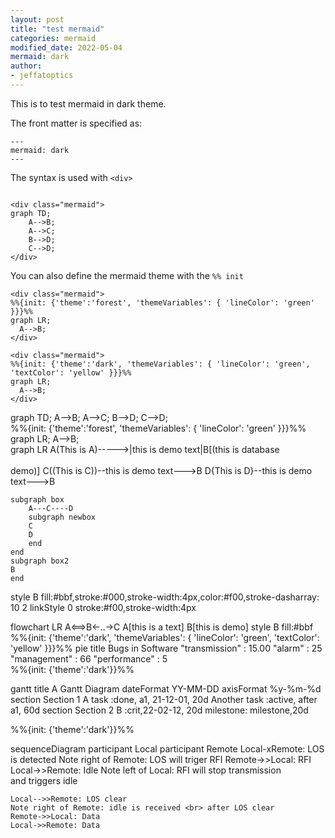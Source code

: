 ```yaml
---
layout: post
title: "test mermaid"
categories: mermaid
modified_date: 2022-05-04
mermaid: dark 
author:
- jeffatoptics
---
```


This is to test mermaid in dark theme.

The front matter is specified as:

```
---
mermaid: dark 
---
```

The syntax is used with `<div>`

```

<div class="mermaid"> 
graph TD;
    A-->B;
    A-->C;
    B-->D;
    C-->D;
</div>

```

You can also define the mermaid theme with the `%% init`

```
<div class="mermaid">
%%{init: {'theme':'forest', 'themeVariables': { 'lineColor': 'green' }}}%%
graph LR;
  A-->B;
</div>
```

```
<div class="mermaid">
%%{init: {'theme':'dark', 'themeVariables': { 'lineColor': 'green', 'textColor': 'yellow' }}}%%
graph LR;
  A-->B;
</div>
```



<div class="mermaid"> 
graph TD; 
  A-->B; 
  A-->C; 
  B-->D; 
  C-->D; 
</div>  


<div class="mermaid">
%%{init: {'theme':'forest', 'themeVariables': { 'lineColor': 'green' }}}%%
graph LR;
  A-->B;
</div>




<div class="mermaid">
graph LR
A(This is A)----->|this is demo text|B[(this is database<br><br> demo)]
C((This is C))--this is demo text--->B
D{This is D}--this is demo text--->B

    subgraph box
        A---C----D
        subgraph newbox
        C
        D
        end
    end
    subgraph box2
    B
    end
style B fill:#bbf,stroke:#000,stroke-width:4px,color:#f00,stroke-dasharray: 10 2
linkStyle 0 stroke:#f00,stroke-width:4px
</div>

<div class="mermaid">
flowchart LR
A<==>B<-..->C
A[this is a text]
B[this is demo]
style B fill:#bbf

</div>

<div class="mermaid">
%%{init: {'theme':'dark', 'themeVariables': { 'lineColor': 'green', 'textColor': 'yellow' }}}%%
pie
    title Bugs in Software
    "transmission" : 15.00
    "alarm" : 25
    "management" : 66
    "performance" : 5
</div>

<div class="mermaid">
%%{init: {'theme':'dark'}}%%

gantt
    title A Gantt Diagram
    dateFormat  YY-MM-DD
    axisFormat   %y-%m-%d
    section Section 1
    A task           :done, a1, 21-12-01, 20d
    Another task     :active, after a1, 60d
    section Section 2
    B      :crit,22-02-12, 20d
    milestone: milestone,20d
</div>


<div class="mermaid">
%%{init: {'theme':'dark'}}%%

sequenceDiagram 
    participant Local
    participant Remote
    Local-xRemote: LOS is detected
    Note right of Remote: LOS will triger RFI
    Remote->>Local: RFI
    Local->>Remote: Idle 
    Note left of Local: RFI will stop transmission <br> and triggers idle
    
    Local-->>Remote: LOS clear
    Note right of Remote: idle is received <br> after LOS clear
    Remote->>Local: Data
    Local->>Remote: Data
</div>
